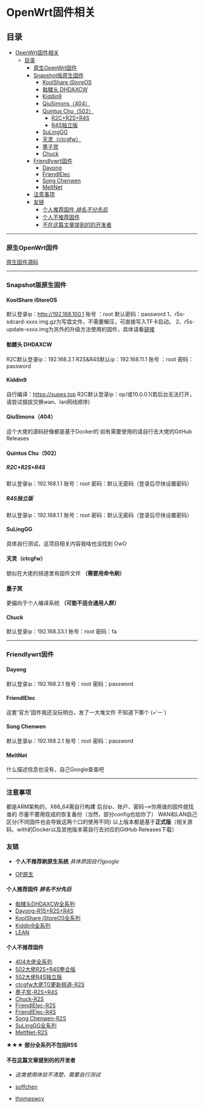 # OpenWrt固件相关

## 目录

- [OpenWrt固件相关](#openwrt固件相关)
  - [目录](#目录)
    - [原生OpenWrt固件](#原生openwrt固件)
    - [Snapshot版原生固件](#snapshot版原生固件)
      - [KoolShare iStoreOS](#koolshare-istoreos)
      - [骷髅头 DHDAXCW](#骷髅头-dhdaxcw)
      - [Kiddin9](#kiddin9)
      - [QiuSimons（404）](#qiusimons404)
      - [Quintus Chu（502）](#quintus-chu502)
        - [R2C+R2S+R4S](#r2cr2sr4s)
        - [R4S独立版](#r4s独立版)
      - [SuLingGG](#sulinggg)
      - [天灵（ctcgfw）](#天灵ctcgfw)
      - [墨子冥](#墨子冥)
      - [Chuck](#chuck)
    - [Friendlywrt固件](#friendlywrt固件)
      - [Dayong](#dayong)
      - [FriendlElec](#friendlelec)
      - [Song Chenwen](#song-chenwen)
      - [MeltNet](#meltnet)
    - [注意事项](#注意事项)
    - [友链](#友链)
      - [个人推荐固件 *排名不分先后*](#个人推荐固件-排名不分先后)
      - [个人不推荐固件](#个人不推荐固件)
      - [不在这篇文章提到的的开发者](#不在这篇文章提到的的开发者)

---

### 原生OpenWrt固件

 [原生固件源码](https://github.com/openwrt/openwrt)

---

### Snapshot版原生固件

#### KoolShare iStoreOS

默认登录ip：http://192.168.100.1
账号 ：root
默认密码：password
1、r5s-sdcard-xxxx.img.gz为写盘文件，不需要解压，可直接写入TF卡启动。
2、r5s-update-xxxx.img为另外的升级方法使用的固件，具体请看[链接](https://doc.linkease.com/zh/guide/istoreos/install_r5s.html)

#### 骷髅头 DHDAXCW

R2C默认登录ip：192.168.2.1
R2S&R4S默认ip：192.168.11.1
账号 ：root
密码：password

#### Kiddin9

自行编译：https://supes.top
R2C默认登录ip：op/或10.0.0.1(若后台无法打开，请尝试插拔交换wan、lan网线顺序)

#### QiuSimons（404）

这个大佬的源码好像都是基于Docker的
如有需要使用的请自行去大佬的GitHub Releases

#### Quintus Chu（502）

##### R2C+R2S+R4S

默认登录ip：192.168.1.1
账号：root
密码：默认无密码（登录后尽快设置密码）

##### R4S独立版

默认登录ip：192.168.1.1
账号：root
密码：默认无密码（登录后尽快设置密码）

#### SuLingGG

具体自行测试，这项目相关内容我啥也没找到 OwO

#### 天灵（ctcgfw）

貌似在大佬的频道里有固件文件 **（需要用命令刷）**

#### 墨子冥

更偏向于个人编译系统 **（可能不适合通用人群）**

#### Chuck

默认登录ip：192.168.33.1
账号：root
密码：fa

---

### Friendlywrt固件

#### Dayong

默认登录ip：192.168.2.1
账号：root
密码：password

#### FriendlElec

这套'官方'固件我还没玩明白，发了一大堆文件 不知道下哪个 (=′ー`)

#### Song Chenwen

默认登录ip：192.168.2.1
账号：root
密码：password

#### MeltNet

什么描述信息也没有，自己Google查查吧

---

### 注意事项

都是ARM架构的，X86_64需自行构建
后台ip、账户、密码——>你用谁的固件就找谁的
尽量不要用现成的恢复备份（当然，部分config也给你了）
WAN和LAN自己区分(不同固件也会导致这两个口的使用不同)
以上版本都是基于**正式版**（相关源码、with的Docker以及其他版本需自行去对应的GitHub Releases下载）

### 友链

- **个人不推荐刷原生系统** *具体原因自行google*

- [OP原生](https://github.com/openwrt/openwrt)

#### 个人推荐固件 *排名不分先后*

- [骷髅头DHDAXCW全系列](https://github.com/DHDAXCW/)
- [Dayong-R1S+R2S+R4S](https://github.com/klever1988/nanopi-openwrt)
- [KoolShare iStoreOS全系列](https://fw.koolcenter.com/iStoreOS/)
- [Kiddin9全系列](https://github.com/kiddin9/OpenWrt_x86-r2s-r4s-r5s-N1)
- [LEAN](https://github.com/coolsnowwolf/lede)

#### 个人不推荐固件

- [404大佬全系列](https://github.com/QiuSimons/YAOF)
- [502大佬R2S+R4S整合版](https://github.com/quintus-lab/OpenWRT-Rockchip)
- [502大佬R4S独立版](https://github.com/quintus-lab/NanoPi-R4S-OpenWRT)
- [ctcgfw大佬TG更新频道-R2S](https://t.me/nanopi_r2s)
- [墨子冥-R2S+R4S](https://github.com/msylgj/R2S-R4S-OpenWrt)
- [Chuck-R2S](https://github.com/fanck0605/openwrt-nanopi-r2s)
- [FriendlElec-R2S](https://download.friendlyelec.com/nanopir2s)
- [FriendlElec-R4S](https://download.friendlyelec.com/nanopir4s)
- [Song Chenwen-R2S](https://github.com/songchenwen/nanopi-r2s)
- [SuLingGG全系列](https://openwrt.cc/releases/targets/rockchip/armv8/)
- [MeltNet-R2S](https://share.weiyun.com/J6cHAY9I#Copyri)

★★★ **部分全系列不包括R5S**

#### 不在这篇文章提到的的开发者

- *这类使用体验不清楚，需要自行测试*

- [soffchen](https://github.com/soffchen/)
- [thomaswcy](https://github.com/thomaswcy/)

